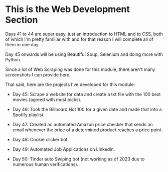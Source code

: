 # This is the Web Development Section

Days 41 to 44 are super easy, just an introduction to HTML and to CSS, both
of which I'm pretty familiar with and for that reason I will complete all of
them in one day.

Day 45 onwards will be using Beautiful Soup, Selenium and doing more with
Python.

Since a lot of Web Scraping was done for this module, there aren't many
screenshots I can provide here.

That said, here are the projects I've developed for this module:

- Day 45: Scrape a website for data and create a txt file with the 100 best
  movies (agreed with most picks).

- Day 46: Took the Billboard Hot 100 for a given date and made that into a
  Spotify playlist.

- Day 47: Created an automated Amazon price checker that sends an email
  whenever the price of a determined product reaches a price point.

- Day 48: Cookie clicker bot.

- Day 49: Automated Job Applications on Linkedin.

- Day 50: Tinder auto Swiping bot (not working as of 2023 due to numerous
  human verifications).
